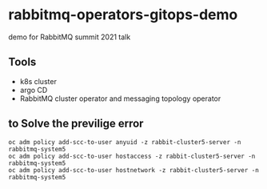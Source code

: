 # rabbitmq-operators-gitops-demo

demo for RabbitMQ summit 2021 talk

## Tools

* k8s cluster
* argo CD
* RabbitMQ cluster operator and messaging topology operator



## to Solve the previlige error
```
oc adm policy add-scc-to-user anyuid -z rabbit-cluster5-server -n rabbitmq-system5
oc adm policy add-scc-to-user hostaccess -z rabbit-cluster5-server -n rabbitmq-system5
oc adm policy add-scc-to-user hostnetwork -z rabbit-cluster5-server -n rabbitmq-system5
```


